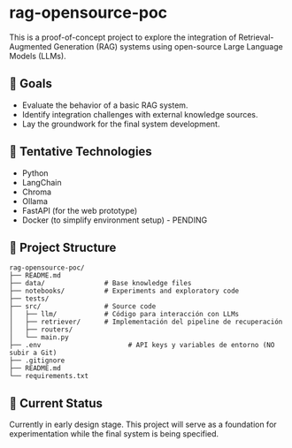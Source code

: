 # rag-opensource-poc

This is a proof-of-concept project to explore the integration of Retrieval-Augmented Generation (RAG) systems using open-source Large Language Models (LLMs).

## 📌 Goals

- Evaluate the behavior of a basic RAG system.
- Identify integration challenges with external knowledge sources.
- Lay the groundwork for the final system development.

## 🚀 Tentative Technologies

- Python
- LangChain
- Chroma
- Ollama
- FastAPI (for the web prototype)
- Docker (to simplify environment setup) - PENDING

## 📁 Project Structure

```
rag-opensource-poc/
├── README.md
├── data/               # Base knowledge files
├── notebooks/          # Experiments and exploratory code
├── tests/
├── src/                # Source code
│   ├── llm/            # Código para interacción con LLMs
│   ├── retriever/      # Implementación del pipeline de recuperación
│   ├── routers/
│   └── main.py           
├── .env                      # API keys y variables de entorno (NO subir a Git)
├── .gitignore     
├── README.md
└── requirements.txt

```

## 🧠 Current Status

Currently in early design stage. This project will serve as a foundation for experimentation while the final system is being specified.